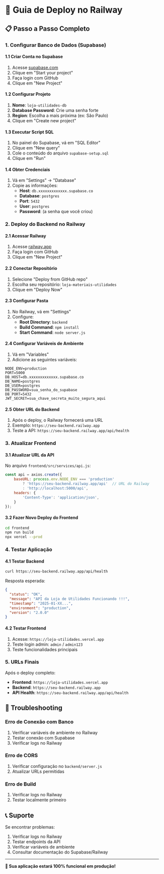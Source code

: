 # 🚀 Guia de Deploy no Railway

## 📋 **Passo a Passo Completo**

### **1. Configurar Banco de Dados (Supabase)**

#### **1.1 Criar Conta no Supabase**
1. Acesse [supabase.com](https://supabase.com)
2. Clique em "Start your project"
3. Faça login com GitHub
4. Clique em "New Project"

#### **1.2 Configurar Projeto**
1. **Nome**: `loja-utilidades-db`
2. **Database Password**: Crie uma senha forte
3. **Region**: Escolha a mais próxima (ex: São Paulo)
4. Clique em "Create new project"

#### **1.3 Executar Script SQL**
1. No painel do Supabase, vá em "SQL Editor"
2. Clique em "New query"
3. Cole o conteúdo do arquivo `supabase-setup.sql`
4. Clique em "Run"

#### **1.4 Obter Credenciais**
1. Vá em "Settings" → "Database"
2. Copie as informações:
   - **Host**: `db.xxxxxxxxxxxxx.supabase.co`
   - **Database**: `postgres`
   - **Port**: `5432`
   - **User**: `postgres`
   - **Password**: (a senha que você criou)

### **2. Deploy do Backend no Railway**

#### **2.1 Acessar Railway**
1. Acesse [railway.app](https://railway.app)
2. Faça login com GitHub
3. Clique em "New Project"

#### **2.2 Conectar Repositório**
1. Selecione "Deploy from GitHub repo"
2. Escolha seu repositório: `loja-materiais-utilidades`
3. Clique em "Deploy Now"

#### **2.3 Configurar Pasta**
1. No Railway, vá em "Settings"
2. Configure:
   - **Root Directory**: `backend`
   - **Build Command**: `npm install`
   - **Start Command**: `node server.js`

#### **2.4 Configurar Variáveis de Ambiente**
1. Vá em "Variables"
2. Adicione as seguintes variáveis:

```env
NODE_ENV=production
PORT=5000
DB_HOST=db.xxxxxxxxxxxxx.supabase.co
DB_NAME=postgres
DB_USER=postgres
DB_PASSWORD=sua_senha_do_supabase
DB_PORT=5432
JWT_SECRET=sua_chave_secreta_muito_segura_aqui
```

#### **2.5 Obter URL do Backend**
1. Após o deploy, o Railway fornecerá uma URL
2. Exemplo: `https://seu-backend.railway.app`
3. Teste a API: `https://seu-backend.railway.app/api/health`

### **3. Atualizar Frontend**

#### **3.1 Atualizar URL da API**
No arquivo `frontend/src/services/api.js`:

```javascript
const api = axios.create({
    baseURL: process.env.NODE_ENV === 'production' 
        ? 'https://seu-backend.railway.app/api'  // URL do Railway
        : 'http://localhost:5000/api',
    headers: {
        'Content-Type': 'application/json',
    }
});
```

#### **3.2 Fazer Novo Deploy do Frontend**
```bash
cd frontend
npm run build
npx vercel --prod
```

### **4. Testar Aplicação**

#### **4.1 Testar Backend**
```bash
curl https://seu-backend.railway.app/api/health
```

Resposta esperada:
```json
{
  "status": "OK",
  "message": "API da Loja de Utilidades Funcionando !!!",
  "timestamp": "2025-01-XX...",
  "environment": "production",
  "version": "2.0.0"
}
```

#### **4.2 Testar Frontend**
1. Acesse: `https://loja-utilidades.vercel.app`
2. Teste login admin: `admin` / `admin123`
3. Teste funcionalidades principais

### **5. URLs Finais**

Após o deploy completo:
- **Frontend**: `https://loja-utilidades.vercel.app`
- **Backend**: `https://seu-backend.railway.app`
- **API Health**: `https://seu-backend.railway.app/api/health`

## 🐛 **Troubleshooting**

### **Erro de Conexão com Banco**
1. Verificar variáveis de ambiente no Railway
2. Testar conexão com Supabase
3. Verificar logs no Railway

### **Erro de CORS**
1. Verificar configuração no `backend/server.js`
2. Atualizar URLs permitidas

### **Erro de Build**
1. Verificar logs no Railway
2. Testar localmente primeiro

## 📞 **Suporte**

Se encontrar problemas:
1. Verificar logs no Railway
2. Testar endpoints da API
3. Verificar variáveis de ambiente
4. Consultar documentação do Supabase/Railway

---

**🚀 Sua aplicação estará 100% funcional em produção!**
